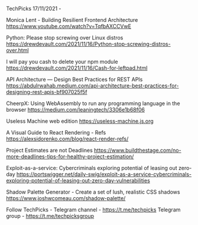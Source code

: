 TechPicks 17/11/2021 -

Monica Lent - Building Resilient Frontend Architecture
https://www.youtube.com/watch?v=TqfbAXCCVwE

Python: Please stop screwing over Linux distros
https://drewdevault.com/2021/11/16/Python-stop-screwing-distros-over.html

I will pay you cash to delete your npm module
https://drewdevault.com/2021/11/16/Cash-for-leftpad.html

API Architecture — Design Best Practices for REST APIs
https://abdulrwahab.medium.com/api-architecture-best-practices-for-designing-rest-apis-bf907025f5f

CheerpX: Using WebAssembly to run any programming language in the browser
https://medium.com/leaningtech/3306e1b68f06

Useless Machine web edition
https://useless-machine.js.org

A Visual Guide to React Rendering - Refs
https://alexsidorenko.com/blog/react-render-refs/

Project Estimates are not Deadlines
https://www.buildthestage.com/no-more-deadlines-tips-for-healthy-project-estimation/

Exploit-as-a-service: Cybercriminals exploring potential of leasing out zero-day
https://portswigger.net/daily-swig/exploit-as-a-service-cybercriminals-exploring-potential-of-leasing-out-zero-day-vulnerabilities

Shadow Palette Generator - Create a set of lush, realistic CSS shadows
https://www.joshwcomeau.com/shadow-palette/

Follow TechPicks -
Telegram channel - https://t.me/techpicks
Telegram group - https://t.me/techpicksgroup
